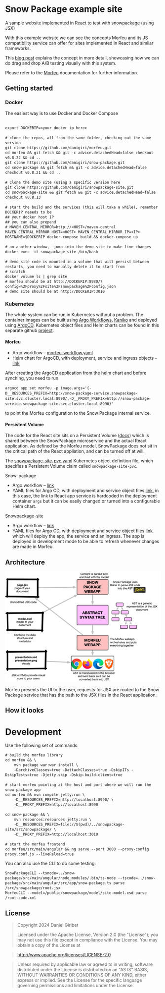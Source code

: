 # Snow Package example site
A sample website implemented in React to test with snowpackage (using JSX)

With this example website we can see the concepts Morfeu and its JS compatibility service can offer for sites implemented in React and similar frameworks.

This [blog post](http://dani.calidos.cat/visual-drag-and-drop-a-b-web-testing/) explains the concept in more detail, showcasing how we can do drag and drop A/B testing visually with this system.

Please refer to the [Morfeu](https://github.com/danigiri/morfeu) documentation for further information.

## Getting started

### Docker

The easiest way is to use Docker and Docker Compose

```shell

export DOCKERIP=<your docker ip here>

# clone the repos, all from the same folder, checking out the same version
git clone https://github.com/danigiri/morfeu.git
cd morfeu && git fetch && git -c advice.detachedHead=false checkout v0.8.22 && cd ..
git clone https://github.com/danigiri/snow-package.git
cd snow-package && git fetch && git -c advice.detachedHead=false checkout v0.8.21 && cd ..

# clone the demo site (using a specific version here
git clone https://github.com/danigiri/snowpackage-site.git
cd snowpackage-site && git fetch && git -c advice.detachedHead=false checkout v0.8.13

# start the build and the services (this will take a while), remember DOCKERIP neeeds to be 
## your docker host IP
## you can also prepend
# MAVEN_CENTRAL_MIRROR=http://<HOST>/maven-central MAVEN_CENTRAL_MIRROR_HOST=<HOST> MAVEN_CENTRAL_MIRROR_IP=<IP>
HOSTNAME=$DOCKERIP docker-compose build && docker-compose up

# on another window,  jump into the demo site to make live changes
docker exec -it snowpackage-site /bin/bash

# demo site code is mounted in a volume that will persist between restarts, you need to manually delete it to start from
# scratch
docker volume ls | grep site
# morfeu should be at http://DOCKERIP:8980/?config=%2Fproxy%2Fsite%2Fsnowpackage%2Fconfig.json
# demo site should be at http://DOCKERIP:3010

```

### Kubernetes

The whole system can be run in Kubernetes without a problem. The container images can be built using [Argo Workflows](https://argoproj.github.io/argo/), [Kaniko](https://github.com/GoogleContainerTools/kaniko) and deployed using [ArgoCD](https://argoproj.github.io/argo-cd/). Kubernetes object files and Helm charts can be found in this separate github [project](https://github.com/danigiri/kubernetes-doodles).

#### Morfeu
  - Argo workflow – [morfeu-workflow.yaml](https://github.com/danigiri/kubernetes-doodles/blob/master/morfeu/workflow/morfeu-workflow.yaml)
  - Helm chart for ArgoCD, with deployment, service and ingress objects – [link](https://github.com/danigiri/kubernetes-doodles/tree/master/morfeu/helm)

After creating the ArgoCD application from the helm chart and before synching, you need to run

`argocd app set morfeu -p image.args='{-D__RESOURCES_PREFIX=http://snow-package-service.snowpackage-site.svc.cluster.local:8990/,-D__PROXY_PREFIX=http://snow-package-service.snowpackage-site.svc.cluster.local:8990}'`

to point the Morfeu configuration to the Snow Package internal service.

#### Persistent Volume
The code for the React site sits on a Persistent Volume ([docs](https://kubernetes.io/docs/concepts/storage/persistent-volumes/)) which is shared between the SnowPackage microservice and the actual React application. As defined by the Morfeu model, SnowPackage does not sit in the critical path of the React appliation, and can be turned off at will.

The [snowpackage-site-pvc.yaml](https://github.com/danigiri/kubernetes-doodles/blob/master/snowpackage-site/storage/snowpackage-site-pvc.yaml) Kubernetes object definition file, which specifies a Persistent Volume claim called `snowpackage-site-pvc`.

Snow-package
  - Argo workflow – [link](https://github.com/danigiri/kubernetes-doodles/tree/master/snow-package/workflow)
  - YAML files for Argo CD, with deployment and service object files [link](https://github.com/danigiri/kubernetes-doodles/tree/master/snow-package), in this case, the link to React app service is hardcoded in the deployment container `args` but it can be easily changed or turned into a configurable Helm chart.

Snowpackage-site
  - Argo workflow – [link](https://github.com/danigiri/kubernetes-doodles/blob/master/snowpackage-site/workflow/snowpackage-site-workflow.yaml)
  - YAML files for Argo CD, with deployment and service object files [link](https://github.com/danigiri/kubernetes-doodles/tree/master/snowpackage-site) which will deploy the app, the service and an ingress. The app is deployed in development mode to be able to refresh whenever changes are made in Morfeu.


## Architecture

![Architecture](./site/img/architecture.png)

Morfeu presents the UI to the user, requests for JSX are routed to the Snow Package service that has the path to the JSX files in the React application.


## How it looks

# Development

Use the following set of commands:

    # build the morfeu library
    cd morfeu && \
        mvn package war:war install \
        -DarchiveClasses=true -DattachClasses=true -DskipITs -DskipTests=true -Djetty.skip -Dskip-build-client=true 
    
    # start morfeu pointing at the host and port where we will run the snow package app
    cd morfeu && mvn compile jetty:run \
        -D__RESOURCES_PREFIX=http://localhost:8990/ \
        -D__PROXY_PREFIX=http://localhost:8990
    
    cd snow-package && \ 
        mvn resources:resources jetty:run \
        -D__RESOURCES_PREFIX=file://$(pwd)/../snowpackage-site/src/snowpackage/ \
        -D__PROXY_PREFIX=http://localhost:3010
    
    # start the morfeu frontend
    cd morfeu/src/main/angular && ng serve --port 3000 --proxy-config proxy.conf.js --liveReload=true

You can also use the CLI to do some testing:

	SnowPackageCLI --tsnode=../snow-package/src/main/angular/node_modules/.bin/ts-node --tscode=../snow-package/src/main/angular/src/app/snow-package.ts parse /src/snowpackage/root.jsx
	MorfeuCLI --model=/public/snowpackage/model/site-model.xsd parse /root-code.xml

## License

> Copyright 2024 Daniel Giribet
>
> Licensed under the Apache License, Version 2.0 (the "License");
> you may not use this file except in compliance with the License.
> You may obtain a copy of the License at

>   http://www.apache.org/licenses/LICENSE-2.0

> Unless required by applicable law or agreed to in writing, software
> distributed under the License is distributed on an "AS IS" BASIS,
> WITHOUT WARRANTIES OR CONDITIONS OF ANY KIND, either express or implied.
> See the License for the specific language governing permissions and
> limitations under the License.

